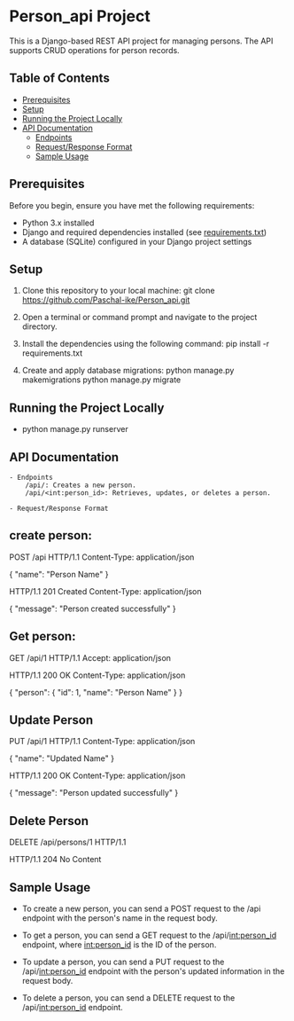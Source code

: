# Person_api Project

This is a Django-based REST API project for managing persons. The API supports CRUD operations for person records.

## Table of Contents
- [Prerequisites](#prerequisites)
- [Setup](#setup)
- [Running the Project Locally](#running-the-project-locally)
- [API Documentation](#api-documentation)
  - [Endpoints](#endpoints)
  - [Request/Response Format](#requestresponse-format)
  - [Sample Usage](#sample-usage)


## Prerequisites

Before you begin, ensure you have met the following requirements:

- Python 3.x installed
- Django and required dependencies installed (see [requirements.txt](requirements.txt))
- A database (SQLite) configured in your Django project settings

## Setup

1. Clone this repository to your local machine:
   git clone https://github.com/Paschal-ike/Person_api.git

2. Open a terminal or command prompt and navigate to the project directory.

3. Install the dependencies using the following command:
    pip install -r requirements.txt

4. Create and apply database migrations:
    python manage.py makemigrations
    python manage.py migrate

## Running the Project Locally
- python manage.py runserver

## API Documentation
    - Endpoints
        /api/: Creates a new person.
        /api/<int:person_id>: Retrieves, updates, or deletes a person.

    - Request/Response Format
    
## create person:
POST /api HTTP/1.1
Content-Type: application/json

{
  "name": "Person Name"
}

HTTP/1.1 201 Created
Content-Type: application/json

{
  "message": "Person created successfully"
}

## Get person:
GET /api/1 HTTP/1.1
Accept: application/json

HTTP/1.1 200 OK
Content-Type: application/json

{
  "person": {
    "id": 1,
    "name": "Person Name"
  }
}

## Update Person
PUT /api/1 HTTP/1.1
Content-Type: application/json

{
  "name": "Updated Name"
}

HTTP/1.1 200 OK
Content-Type: application/json

{
  "message": "Person updated successfully"
}

## Delete Person
DELETE /api/persons/1 HTTP/1.1

HTTP/1.1 204 No Content


## Sample Usage

- To create a new person, you can send a POST request to the /api endpoint with the person's name in the request body.

- To get a person, you can send a GET request to the /api/<int:person_id> endpoint, where <int:person_id> is the ID of the person.

- To update a person, you can send a PUT request to the /api/<int:person_id> endpoint with the person's updated information in the request body.

- To delete a person, you can send a DELETE request to the /api/<int:person_id> endpoint.
